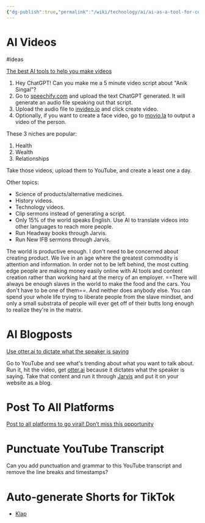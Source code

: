```yaml
---
{"dg-publish":true,"permalink":"/wiki/technology/ai/ai-as-a-tool-for-content-creation/","tags":["technology","artificialintelligence"],"created":"Apr 18, 2023, 10:30 PM"}
---
```



# AI Videos

#ideas

[The best AI tools to help you make videos](https://www.facebook.com/reel/175308241934413?fs=e&s=TIeQ9V&mibextid=0NULKw)

1. Hey ChatGPT! Can you make me a 5 minute video script about "Anik Singal"?
2. Go to [speechify.com](https://speechify.com/) and upload the text ChatGPT generated. It will generate an audio file speaking out that script.
3. Upload the audio file to [invideo.io](https://invideo.io/)  and click create video.
4. Optionally, if you want to create a face video, go to [movio.la](https://www.heygen.com/?from=moviola) to output a video of the person.

These 3 niches are popular:
1. Health
2. Wealth
3. Relationships

Take those videos, upload them to YouTube, and create a least one a day.

Other topics:
- Science of products/alternative medicines.
- History videos.
- Technology videos.
- Clip sermons instead of generating a script.
- Only 15% of the world speaks English. Use AI to translate videos into other languages to reach more people.
- Run Headway books through Jarvis.
- Run New IFB sermons through Jarvis.

The world is productive enough. I don't need to be concerned about creating product. We live in an age where the greatest commodity is attention and information. In order not to be left behind, the most cutting edge people are making money easily online with AI tools and content creation rather than working hard at the mercy of an employer. ==There will always be enough slaves in the world to make the food and the cars. You don't have to be one of them==. And neither does anybody else. You can spend your whole life trying to liberate people from the slave mindset, and only a small substrata of people will ever get off of their butts long enough to realize they're in the matrix.

# AI Blogposts

[Use otter.ai to dictate what the speaker is saying](https://www.facebook.com/reel/606642210930322?fs=e&s=TIeQ9V&mibextid=0NULKw)

Go to YouTube and see what's trending about what you want to talk about. Run it, hit the video, get [otter.ai](https://otter.ai/) because it dictates what the speaker is saying. Take that content and run it through [Jarvis](https://www.jasper.ai/?source=partner&fpr=denise1008&gclid=CjwKCAjw__ihBhADEiwAXEazJqMq3XK_A0GBwz5NgNqTlTcyVZ1VfP0ygHJHTGYIRA69DiZDu9x_VRoCF0AQAvD_BwE) and put it on your website as a blog. 

# Post To All Platforms

[Post to all platforms to go viral! Don’t miss this opportunity](https://www.youtube.com/watch?v=M620GkpVwNU)

# Punctuate YouTube Transcript

Can you add punctuation and grammar to this YouTube transcript and remove the line breaks and timestamps?

# Auto-generate Shorts for TikTok

- [Klap](https://klap.app/)